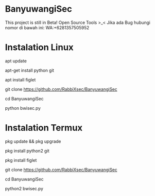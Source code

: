 # BanyuwangiSec
 This project is still in Beta!
 Open Source Tools >_<
 Jika ada Bug hubungi nomor di bawah ini:
 WA:+6281357505952
# Instalation Linux
 apt update

 apt-get install python git

 apt install figlet

 git clone https://github.com/RabbiXsec/BanyuwangiSec

 cd BanyuwangiSec

 python bwisec.py

# Instalation Termux
 pkg update && pkg upgrade
 
 pkg install python2 git
 
 pkg install figlet
 
 git clone https://github.com/RabbiXsec/BanyuwangiSec
 
 cd BanyuwangiSec
 
 python2 bwisec.py
